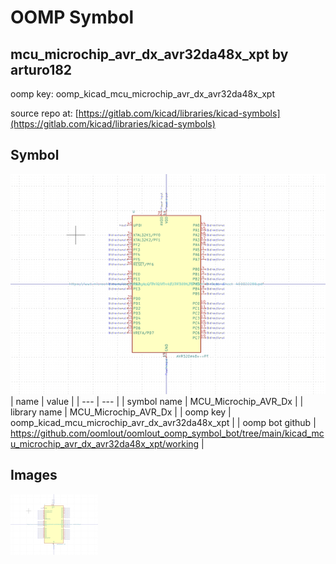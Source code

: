 # OOMP Symbol  
## mcu_microchip_avr_dx_avr32da48x_xpt  by arturo182  
  
oomp key: oomp_kicad_mcu_microchip_avr_dx_avr32da48x_xpt  
  
source repo at: [https://gitlab.com/kicad/libraries/kicad-symbols](https://gitlab.com/kicad/libraries/kicad-symbols)  
## Symbol  
  
[![working.png](working_600.png)](working.png)  
| name | value | 
| --- | --- | 
| symbol name | MCU_Microchip_AVR_Dx | 
| library name | MCU_Microchip_AVR_Dx | 
| oomp key | oomp_kicad_mcu_microchip_avr_dx_avr32da48x_xpt | 
| oomp bot github | https://github.com/oomlout/oomlout_oomp_symbol_bot/tree/main/kicad_mcu_microchip_avr_dx_avr32da48x_xpt/working | 
## Images  
  
[![working.png](working_140.png)](working.png)  
